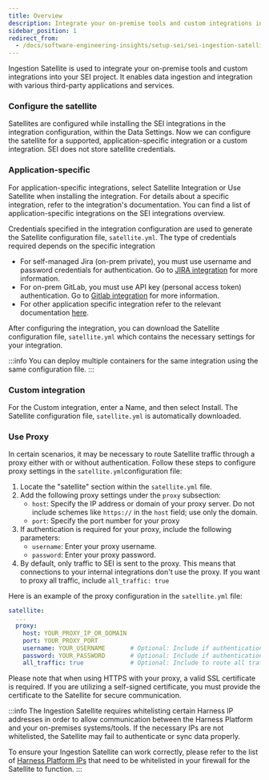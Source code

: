 ```yaml
---
title: Overview
description: Integrate your on-premise tools and custom integrations into your SEI project.
sidebar_position: 1
redirect_from:
  - /docs/software-engineering-insights/setup-sei/sei-ingestion-satellite/satellite-overview
---
```


Ingestion Satellite is used to integrate your on-premise tools and custom integrations into your SEI project. It enables data ingestion and integration with various third-party applications and services.

### Configure the satellite

Satellites are configured while installing the SEI integrations in the integration configuration, within the Data Settings. Now we can configure the satellite for a supported, application-specific integration or a custom integration. SEI ​does not​ store satellite credentials.

### Application-specific

For application-specific integrations, select Satellite Integration or Use Satellite when installing the integration. For details about a specific integration, refer to the integration's documentation. You can find a list of application-specific integrations on the SEI integrations overview.

Credentials specified in the integration configuration are used to generate the Satellite configuration file, `satellite.yml`. The type of credentials required depends on the specific integration

* For self-managed Jira (on-prem private), you must use username and password credentials for authentication. Go to [JIRA integration](/docs/software-engineering-insights/propelo-sei/setup-sei/configure-integrations/jira/sei-jira-integration) for more information.
* For on-prem GitLab, you must use API key (personal access token) authentication. Go to [Gitlab integration](/docs/software-engineering-insights/propelo-sei/setup-sei/configure-integrations/gitlab/sei-integration-gitlab) for more information.
* For other application specific integration refer to the relevant documentation [here](/docs/software-engineering-insights/propelo-sei/setup-sei/configure-integrations/sei-integrations-overview).

After configuring the integration, you can download the Satellite configuration file, `satellite.yml` which contains the necessary settings for your integration.

:::info 
You can deploy multiple containers for the same integration using the same configuration file.
:::

### Custom integration

For the Custom integration, enter a Name, and then select Install. The Satellite configuration file, `satellite.yml` is automatically downloaded.

### Use Proxy

In certain scenarios, it may be necessary to route Satellite traffic through a proxy either with or without authentication. Follow these steps to configure proxy settings in the `satellite.yml`configuration file:

1. Locate the "satellite" section within the `satellite.yml` file.
2. Add the following proxy settings under the `proxy` subsection:
   * `host`: Specify the IP address or domain of your proxy server. Do not include schemes like `https://` in the `host` field; use only the domain.
   * `port`: Specify the port number for your proxy
3. If authentication is required for your proxy, include the following parameters:
   * `username`: Enter your proxy username.
   * `password`: Enter your proxy password.
4. By default, only traffic to SEI is sent to the proxy. This means that connections to your internal integrations don't use the proxy. If you want to proxy all traffic, include `all_traffic: true`

Here is an example of the proxy configuration in the `satellite.yml` file:

```yaml
satellite:
  ...
  proxy:
    host: YOUR_PROXY_IP_OR_DOMAIN
    port: YOUR_PROXY_PORT
    username: YOUR_USERNAME       # Optional: Include if authentication is required.
    password: YOUR_PASSWORD       # Optional: Include if authentication is required.
    all_traffic: true             # Optional: Include to route all traffic through the proxy.

```

Please note that when using HTTPS with your proxy, a valid SSL certificate is required. If you are utilizing a self-signed certificate, you must provide the certificate to the Satellite for secure communication.

:::info
The Ingestion Satellite requires whitelisting certain Harness IP addresses in order to allow communication between the Harness Platform and your on-premises systems/tools. If the necessary IPs are not whitelisted, the Satellite may fail to authenticate or sync data properly.

To ensure your Ingestion Satellite can work correctly, please refer to the list of [Harness Platform IPs](/docs/platform/references/allowlist-harness-domains-and-ips) that need to be whitelisted in your firewall for the Satellite to function.
:::